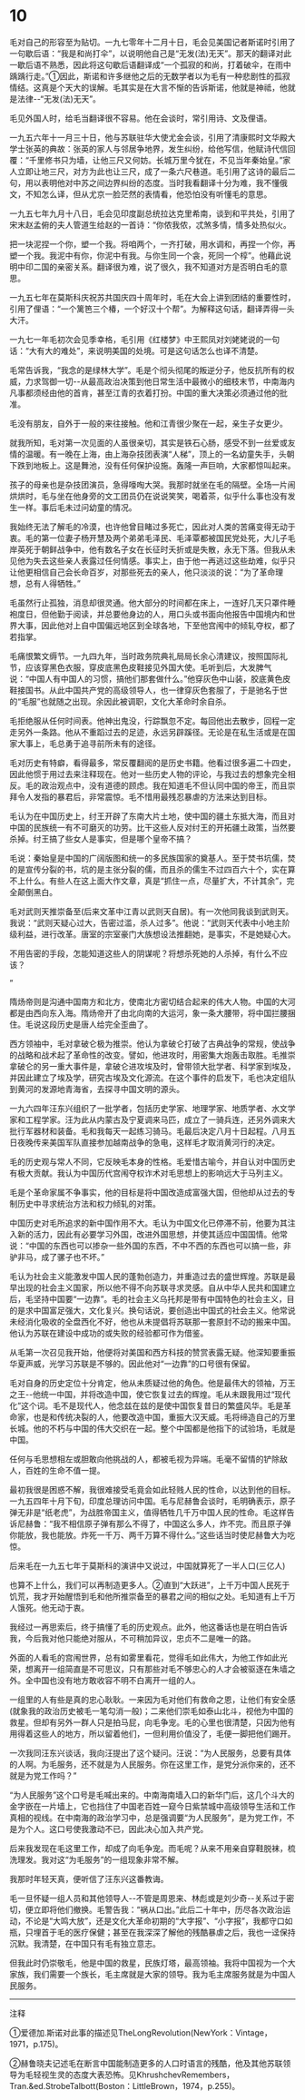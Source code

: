 # 10

毛对自己的形容至为贴切。一九七零年十二月十日，毛会见美国记者斯诺时引用了一句歇后语：“我是和尚打伞”，以说明他自己是“无发(法)无天”。那天的翻译对此一歇后语不熟悉，因此将这句歇后语翻译成“一个孤寂的和尚，打着破伞，在雨中踽踽行走。”①因此，斯诺和许多继他之后的无数学者以为毛有一种悲剧性的孤寂情结。这真是个天大的误解。毛其实是在大言不惭的告诉斯诺，他就是神祗，他就是法律--“无发(法)无天”。

毛见外国人时，给毛当翻译很不容易。他在会谈时，常引用诗、文及俚语。

一九五六年十一月三十日，他与苏联驻华大使尤金会谈，引用了清康熙时文华殿大学士张英的典故：张英的家人与邻居争地界，发生纠纷，给他写信，他赋诗代信回覆：“千里修书只为墙，让他三尺又何妨。长城万里今犹在，不见当年秦始皇。”家人立即让地三尺，对方为此也让三尺，成了一条六尺巷道。毛引用了这诗的最后二句，用以表明他对中苏之间边界纠纷的态度。当时我看翻译十分为难，我不懂俄文，不知怎么译，但从尤京一脸茫然的表情看，他恐怕没有听懂毛的意思。

一九五七年九月十八日，毛会见印度副总统拉达克里希南，谈到和平共处，引用了宋末赵孟俯的夫人管道生给赵的一首诗：“你侬我侬，忒煞多情，情多处热似火。

把一块泥捏一个你，塑一个我。将咱两个，一齐打破，用水调和，再捏一个你，再塑一个我。我泥中有你，你泥中有我。与你生同一个衾，死同一个椁”。他藉此说明中印二国的亲密关系。翻译很为难，说了很久，我不知道对方是否明白毛的意思。

一九五七年在莫斯科庆祝苏共国庆四十周年时，毛在大会上讲到团结的重要性时，引用了俚语：“一个篱笆三个椿，一个好汉十个帮”。为解释这句话，翻译弄得一头大汗。

一九七一年毛初次会见季幸格，毛引用《红楼梦》中王熙凤对刘姥姥说的一句话：“大有大的难处”，来说明美国的处境。可是这句话怎么也译不清楚。

毛常告诉我，“我念的是绿林大学”。毛是个彻头彻尾的叛逆分子，他反抗所有的权威，力求驾御一切--从最高政治决策到他日常生活中最微小的细枝末节，中南海内凡事都须经由他的首肯，甚至江青的衣着打扮。中国的重大决策必须通过他的批准。

毛没有朋友，自外于一般的来往接触。他和江青很少聚在一起，亲生子女更少。

就我所知，毛对第一次见面的人虽很亲切，其实是铁石心肠，感受不到一丝爱或友情的温暖。有一晚在上海，由上海杂技团表演“人梯”，顶上的一名幼童失手，头朝下跌到地板上。这是舞池，没有任何保护设施。轰隆一声巨响，大家都惊叫起来。

孩子的母亲也是杂技团演员，急得嚎啕大哭。我那时就坐在毛的隔壁。全场一片闹烘烘时，毛与坐在他身旁的文工团员仍在说说笑笑，喝着茶，似乎什么事也没有发生一样。事后毛未过问幼童的情况。

我始终无法了解毛的冷漠，也许他曾目睹过多死亡，因此对人类的苦痛变得无动于衷。毛的第一位妻子杨开慧及两个弟弟毛泽民、毛泽覃都被国民党处死，大儿子毛岸英死于朝鲜战争中，他有数名子女在长征时夭折或是失散，永无下落。但我从未见他为失去这些亲人表露过任何情感。事实上，由于他一再逃过这些劫难，似乎只让他更相信自己会长命百岁，对那些死去的亲人，他只淡淡的说：“为了革命理想，总有人得牺牲。”

毛虽然行止孤独，消息却很灵通。他大部分的时间都在床上，一连好几天只罩件睡袍度日，但他勤于阅读，并总要他身边的人，用口头或书面向他报告中国境内和世界大事，因此他对上自中国偏远地区到全球各地，下至他宫闱中的倾轧夺权，都了若指掌。

毛痛恨繁文缛节。一九四九年，当时政务院典礼局局长余心清建议，按照国际礼节，应该穿黑色衣服，穿皮底黑色皮鞋接见外国大使。毛听到后，大发脾气说：“中国人有中国人的习惯，搞他们那套做什么。”他穿灰色中山装，胶底黄色皮鞋接国书。从此中国共产党的高级领导人，也一律穿灰色套服了，于是驰名于世的“毛服”也就随之出现。余因此被调职，文化大革命时余自杀。

毛拒绝服从任何时间表。他神出鬼没，行踪飘忽不定。每回他出去散步，回程一定走另外一条路。他从不重蹈过去的足迹，永远另辟蹊径。无论是在私生活或是在国家大事上，毛总勇于追寻前所未有的途径。

毛对历史有特癖，看得最多，常反覆翻阅的是历史书籍。他看过很多遍二十四史，因此他惯于用过去来注释现在。他对一些历史人物的评论，与我过去的想象完全相反。毛的政治观点中，没有道德的顾虑。我在知道毛不但认同中国的帝王，而且崇拜令人发指的暴君后，非常震惊。毛不惜用最残忍暴虐的方法来达到目标。

毛认为在中国历史上，纣王开辟了东南大片土地，使中国的疆土东抵大海，而且对中国的民族统一有不可磨灭的功劳。比干这些人反对纣王的开拓疆土政策，当然要杀掉。纣王搞了些女人是事实，但是哪个皇帝不搞？

毛说：秦始皇是中国的广阔版图和统一的多民族国家的奠基人。至于焚书坑儒，焚的是宣传分裂的书，坑的是主张分裂的儒，而且杀的儒生不过四百六十个，实在算不上什么。有些人在这上面大作文章，真是“抓住一点，尽量扩大，不计其余”，完全颠倒黑白。

毛对武则天推崇备至(后来文革中江青以武则天自居)。有一次他同我谈到武则天。我说：“武则天疑心过大，告密过滥，杀人过多”。他说：“武则天代表中小地主阶级利益，进行改革。唐室的宗室豪门大族想设法推翻她，是事实，不是她疑心大。

不用告密的手段，怎能知道这些人的阴谋呢？将想杀死她的人杀掉，有什么不应该？

”

隋炀帝则是沟通中国南方和北方，使南北方密切结合起来的伟大人物。中国的大河都是由西向东入海。隋炀帝开了由北向南的大运河，象一条大腰带，将中国拦腰捆住。毛说这段历史是唐人给完全歪曲了。

西方领袖中，毛对拿破仑极为推崇。他认为拿破仑打破了古典战争的常规，使战争的战略和战术起了革命性的改变。譬如，他进攻时，用密集大炮轰击取胜。毛推崇拿破仑的另一重大事件是，拿破仑进攻埃及时，曾带领大批学者、科学家到埃及，并因此建立了埃及学，研究古埃及文化源流。在这个事件的启发下，毛也决定组队到黄河的发源地青海省，去探寻中国文明的源头。

一九六四年汪东兴组织了一批学者，包括历史学家、地理学家、地质学者、水文学家和工程学家。汪为此从内蒙古及宁夏调来马匹，成立了一骑兵连，还另外调来大批行军器材和装备。毛和我每天一起练习骑马。毛最后决定八月十日起程。八月五日夜晚传来美国军队直接参加越南战争的急电，这样毛才取消黄河行的决定。

毛的历史观与常人不同，它反映毛本身的性格。毛爱惜古喻今，并自认对中国历史有极大贡献。我认为中国历代宫闱夺权诈术对毛思想上的影响远大于马列主义。

毛是个革命家属不争事实，他的目标是将中国改造成富强大国，但他却从过去的专制历史中寻求统治方法和权力倾轧的对策。

中国历史对毛所追求的新中国作用不大。毛认为中国文化已停滞不前，他要为其注入新的活力，因此有必要学习外国，改进外国思想，并使其适应中国国情。他常说：“中国的东西也可以掺杂一些外国的东西，不中不西的东西也可以搞一些，非驴非马，成了骡子也不坏。”

毛认为社会主义能激发中国人民的蓬勃创造力，并重造过去的盛世辉煌。苏联是最早出现的社会主义国家，所以他不得不向苏联寻求灵感。自从中华人民共和国建立后，毛坚持中国要“一边靠”。毛的社会主义乌托邦是带有中国特色的社会主义，目的是求中国富足强大，文化复兴。换句话说，要创造出中国式的社会主义。他常说未经消化吸收的全盘西化不好，他也从未提倡将苏联那一套原封不动的搬来中国。他认为苏联在建设中成功的或失败的经验都可作为借鉴。

从毛第一次召见我开始，他便将对美国和西方科技的赞赏表露无疑。他深知要重振华夏声威，光学习苏联是不够的。因此他对“一边靠”的口号很有保留。

毛对自身的历史定位十分肯定，他从未质疑过他的角色。他是最伟大的领袖，万王之王--他统一中国，并将改造中国，使它恢复过去的辉煌。毛从未跟我用过“现代化”这个词。毛不是现代人，他念兹在兹的是使中国恢复昔日的繁盛风华。毛是革命家，也是和传统决裂的人，他要改造中国，重振大汉天威。毛将缔造自己的万里长城。他的不朽与中国的伟大交织在一起。整个中国都是他指下的试验场，毛就是中国。

任何与毛思想相左或胆敢向他挑战的人，都被毛视为异端。毛毫不留情的铲除敌人，百姓的生命不值一提。

最初我很是困惑不解，我很难接受毛竟会如此轻贱人民的性命，以达到他的目标。一九五四年十月下旬，印度总理访问中国。毛与尼赫鲁会谈时，毛明确表示，原子弹无非是“纸老虎”，为战胜帝国主义，值得牺牲几千万中国人民的性命。毛这样告诉尼赫鲁：“我不相信原子弹有那么不得了，中国这么多人，炸不完。而且原子弹你能放，我也能放。炸死一千万、两千万算不得什么。”这些话当时使尼赫鲁大为吃惊。

后来毛在一九五七年于莫斯科的演讲中又说过，中国就算死了一半人口(三亿人)

也算不上什么，我们可以再制造更多人。②直到“大跃进”，上千万中国人民死于饥荒，我才开始醒悟到毛和他所推崇备至的暴君之间的相似之处。毛知道有上千万人饿死。他无动于衷。

我经过一再思索后，终于搞懂了毛的历史观点。此外，他这番话也是在明白告诉我，今后我对他只能绝对服从，不可稍加异议，忠贞不二是唯一的路。

外面的人看毛的宫闱世界，总有如雾里看花，觉得毛如此伟大，为他工作如此光荣，想离开一组简直是不可思议，只有那些对毛不够忠心的人才会被驱逐在朱墙之外。全中国也没有地方敢收容不明不白离开一组的人。

一组里的人有些是真的忠心耿耿。一来因为毛对他们有救命之恩，让他们有安全感(就象我的政治历史被毛一笔勾消一般)；二来他们崇毛如泰山北斗，视他为中国的救星。但却有另外一群人只是拍马屁，向毛争宠。毛的心里也很清楚，只因为他有用得着这些人的地方，所以留着他们，一但利用价值没了，毛便一脚把他们踢开。

一次我同汪东兴谈话，我向汪提出了这个疑问。汪说：“为人民服务，总要有具体的人啊。为毛服务，还不就是为人民服务。你在这里工作，是党分派你来的，还不就是为党工作吗？”

“为人民服务”这个口号是毛喊出来的。中南海南墙入口的新华门后，这几个斗大的金字嵌在一片墙上，它也挡住了中国老百姓一窥今日紫禁城中高级领导生活和工作真相的视线。在中南海的政治学习中，总是强调要“为人民服务”，是为党工作，不是为个人。这口号使我激动不已，因此决心加入共产党。

后来我发现在毛这里工作，却成了向毛争宠。而毛呢？从来不用亲自穿鞋脱袜，梳洗理发。我对这“为毛服务”的一组现象非常不解。

我那时年轻天真，便听信了汪东兴这番教诲。

毛一旦怀疑一组人员和其他领导人--不管是周恩来、林彪或是刘少奇--关系过于密切，便立即将他们撤换。毛警告我：“祸从口出。”此后二十年中，历尽各次政治运动，不论是“大鸣大放”，还是文化大革命初期的“大字报”、“小字报”，我都守口如瓶，只埋首于毛的医疗保健；甚至在我深深了解他的残酷暴虐之后，我也一迳保持沉默。我清楚，在中国只有毛有独立意志。

但我此时仍崇敬毛，他是中国的救星，民族灯塔，最高领袖。我将中国视为一个大家族，我们需要一个族长，毛主席就是大家的领导。我为毛主席服务就是为中国人民服务。

________________

注释

①爱德加.斯诺对此事的描述见TheLongRevolution(NewYork：Vintage，1971，p.175)。

②赫鲁晓夫记述毛在断言中国能制造更多的人口时语言的残酷，他及其他苏联领导为毛轻视生灵的态度大表恐怖。见KhrushchevRemembers，Tran.&ed.StrobeTalbott(Boston：LittleBrown，1974，p.255)。
